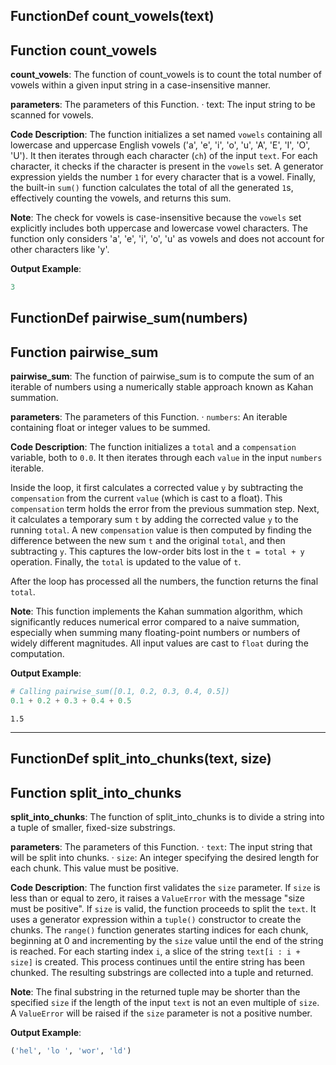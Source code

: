 ## FunctionDef count_vowels(text)
## Function count_vowels
**count_vowels**: The function of count_vowels is to count the total number of vowels within a given input string in a case-insensitive manner.

**parameters**: The parameters of this Function.
· text: The input string to be scanned for vowels.

**Code Description**: 
The function initializes a set named `vowels` containing all lowercase and uppercase English vowels ('a', 'e', 'i', 'o', 'u', 'A', 'E', 'I', 'O', 'U'). It then iterates through each character (`ch`) of the input `text`. For each character, it checks if the character is present in the `vowels` set. A generator expression yields the number `1` for every character that is a vowel. Finally, the built-in `sum()` function calculates the total of all the generated `1`s, effectively counting the vowels, and returns this sum.

**Note**: 
The check for vowels is case-insensitive because the `vowels` set explicitly includes both uppercase and lowercase vowel characters. The function only considers 'a', 'e', 'i', 'o', 'u' as vowels and does not account for other characters like 'y'.

**Output Example**: 
```python
3
```
## FunctionDef pairwise_sum(numbers)
## Function pairwise_sum
**pairwise_sum**: The function of pairwise_sum is to compute the sum of an iterable of numbers using a numerically stable approach known as Kahan summation.

**parameters**: The parameters of this Function.
· `numbers`: An iterable containing float or integer values to be summed.

**Code Description**: 
The function initializes a `total` and a `compensation` variable, both to `0.0`. It then iterates through each `value` in the input `numbers` iterable.

Inside the loop, it first calculates a corrected value `y` by subtracting the `compensation` from the current `value` (which is cast to a float). This `compensation` term holds the error from the previous summation step. Next, it calculates a temporary sum `t` by adding the corrected value `y` to the running `total`. A new `compensation` value is then computed by finding the difference between the new sum `t` and the original `total`, and then subtracting `y`. This captures the low-order bits lost in the `t = total + y` operation. Finally, the `total` is updated to the value of `t`.

After the loop has processed all the numbers, the function returns the final `total`.

**Note**: 
This function implements the Kahan summation algorithm, which significantly reduces numerical error compared to a naive summation, especially when summing many floating-point numbers or numbers of widely different magnitudes. All input values are cast to `float` during the computation.

**Output Example**: 
```python
# Calling pairwise_sum([0.1, 0.2, 0.3, 0.4, 0.5])
0.1 + 0.2 + 0.3 + 0.4 + 0.5
```
```
1.5
```

---
## FunctionDef split_into_chunks(text, size)
## Function split_into_chunks
**split_into_chunks**: The function of split_into_chunks is to divide a string into a tuple of smaller, fixed-size substrings.

**parameters**: The parameters of this Function.
· `text`: The input string that will be split into chunks.
· `size`: An integer specifying the desired length for each chunk. This value must be positive.

**Code Description**: 
The function first validates the `size` parameter. If `size` is less than or equal to zero, it raises a `ValueError` with the message "size must be positive". If `size` is valid, the function proceeds to split the `text`. It uses a generator expression within a `tuple()` constructor to create the chunks. The `range()` function generates starting indices for each chunk, beginning at 0 and incrementing by the `size` value until the end of the string is reached. For each starting index `i`, a slice of the string `text[i : i + size]` is created. This process continues until the entire string has been chunked. The resulting substrings are collected into a tuple and returned.

**Note**: 
The final substring in the returned tuple may be shorter than the specified `size` if the length of the input `text` is not an even multiple of `size`. A `ValueError` will be raised if the `size` parameter is not a positive number.

**Output Example**: 
```python
('hel', 'lo ', 'wor', 'ld')
```
